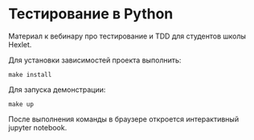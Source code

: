 # Тестирование в Python

Материал к вебинару про тестирование и TDD для студентов школы Hexlet.

Для установки зависимостей проекта выполнить:
```
make install
```

Для запуска демонстрации:
```
make up
```

После выполнения команды в браузере откроется интерактивный jupyter notebook.
